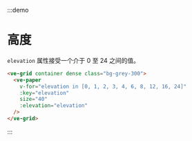 :::demo

# 高度

`elevation` 属性接受一个介于 0 至 24 之间的值。

```html
<ve-grid container dense class="bg-grey-300">
  <ve-paper
    v-for="elevation in [0, 1, 2, 3, 4, 6, 8, 12, 16, 24]"
    :key="elevation"
    size="40"
    :elevation="elevation"
  />
</ve-grid>
```

:::